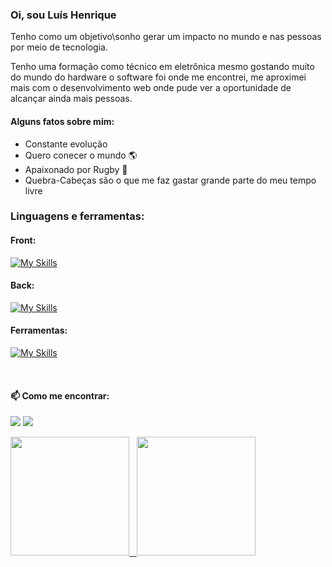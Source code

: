### Oi, sou Luís Henrique

Tenho como um objetivo\sonho gerar um impacto no mundo e nas pessoas por meio de tecnologia.

Tenho uma formação como técnico em eletrônica mesmo gostando muito do mundo do hardware o software foi onde me encontrei, me aproximei mais com o desenvolvimento web onde pude ver a oportunidade de alcançar ainda mais pessoas.

#### Alguns fatos sobre mim:
- Constante evolução 
- Quero conecer o mundo :earth_americas:
- Apaixonado por Rugby :rugby_football: 
- Quebra-Cabeças são o que me faz gastar grande parte do meu tempo livre

<!-- icons -->
### Linguagens e ferramentas:

#### Front:

[![My Skills](https://skills.thijs.gg/icons?i=css,html,js,react,styledcomponents&theme=dark)](https://skills.thijs.gg)

#### Back:

[![My Skills](https://skills.thijs.gg/icons?i=nodejs,mongodb,postgres,prisma,ts,express,jest&theme=dark)](https://skills.thijs.gg)

#### Ferramentas:

[![My Skills](https://skills.thijs.gg/icons?i=git,github,vscode,docker,aws,linux&theme=dark)](https://skills.thijs.gg)


<br/>

<!-- social icons-->
#### 📫 Como me encontrar:

<a href='https://www.linkedin.com/in/luishenriquesilva/'><img src='https://img.shields.io/badge/LinkedIn-0077B5?style=for-the-badge&logo=linkedin&logoColor=white'/></a>
<a href='mailto:luishsilva09@gmail.com'><img src='https://img.shields.io/badge/Gmail-D14836?style=for-the-badge&logo=gmail&logoColor=white'/><a/>
  
<!-- github status -->
<div>
  <a href="https://github.com/luishsilva09">
  <img height="190em" src="https://github-readme-stats.vercel.app/api?username=luishsilva09&show_icons=true&theme=gotham&include_all_commits=true&count_private=true&border_radius=15px"/>  
  <img height="190em" src="https://github-readme-stats.vercel.app/api/top-langs/?username=luishsilva09&layout=compact&langs_count=10&hide=GLSL,ShaderLab&theme=gotham&border_radius=15px"/>
</div> 





<!--
**luishsilva09/luishsilva09** is a ✨ _special_ ✨ repository because its `README.md` (this file) appears on your GitHub profile.

Here are some ideas to get you started:

- 🔭 I’m currently working on ...
- 🌱 I’m currently learning ...
- 👯 I’m looking to collaborate on ...
- 🤔 I’m looking for help with ...
- 💬 Ask me about ...
- 📫 How to reach me: ...
- 😄 Pronouns: ...
- ⚡ Fun fact: ...
-->


